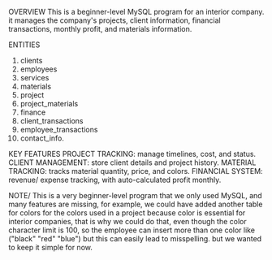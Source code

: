 OVERVIEW
This is a beginner-level MySQL program for an interior company. it manages the company's projects, client information,
financial transactions, monthly profit, and materials information. 


ENTITIES
1. clients
2. employees
3. services
4. materials
5. project
6. project_materials
7. finance
8. client_transactions
9. employee_transactions
10. contact_info.


KEY FEATURES
PROJECT TRACKING: manage timelines, cost, and status.
CLIENT MANAGEMENT: store client details and project history.
MATERIAL TRACKING: tracks material quantity, price, and colors.
FINANCIAL SYSTEM: revenue/ expense tracking, with auto-calculated profit monthly.



NOTE/ This is a very beginner-level program that we only used MySQL, and many features are missing, for example, we could have added another table for colors for the colors used in a project because color is essential for interior companies, that is why we could do that, even though the color character limit is 100, so the employee can insert more than one color like ("black" "red" "blue") but this can easily lead to misspelling. but we wanted to keep it simple for now. 

